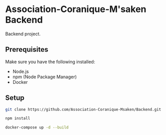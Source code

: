 # Association-Coranique-M'saken Backend

Backend project.

## Prerequisites

Make sure you have the following installed:

-   Node.js
-   npm (Node Package Manager)
-   Docker

## Setup

```bash
git clone https://github.com/Association-Coranique-Msaken/Backend.git

npm install

docker-compose up -d --build

```
